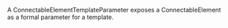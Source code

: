A ConnectableElementTemplateParameter exposes a ConnectableElement as a formal parameter for a template.